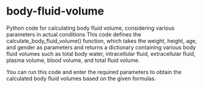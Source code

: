 # body-fluid-volume
Python code for calculating body fluid volume, considering various parameters in actual conditions
This code defines the calculate_body_fluid_volume() function, which takes the weight, height, age, and gender as parameters and returns a dictionary containing various body fluid volumes such as total body water, intracellular fluid, extracellular fluid, plasma volume, blood volume, and total fluid volume.

You can run this code and enter the required parameters to obtain the calculated body fluid volumes based on the given formulas.
